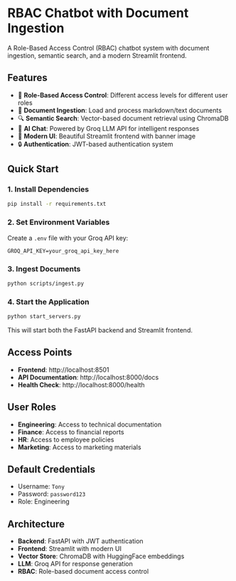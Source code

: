 # RBAC Chatbot with Document Ingestion

A Role-Based Access Control (RBAC) chatbot system with document ingestion, semantic search, and a modern Streamlit frontend.

## Features

- 🔐 **Role-Based Access Control**: Different access levels for different user roles
- 📄 **Document Ingestion**: Load and process markdown/text documents
- 🔍 **Semantic Search**: Vector-based document retrieval using ChromaDB
- 🤖 **AI Chat**: Powered by Groq LLM API for intelligent responses
- 🎨 **Modern UI**: Beautiful Streamlit frontend with banner image
- 🔒 **Authentication**: JWT-based authentication system

## Quick Start

### 1. Install Dependencies
```bash
pip install -r requirements.txt
```

### 2. Set Environment Variables
Create a `.env` file with your Groq API key:
```
GROQ_API_KEY=your_groq_api_key_here
```

### 3. Ingest Documents
```bash
python scripts/ingest.py
```

### 4. Start the Application
```bash
python start_servers.py
```

This will start both the FastAPI backend and Streamlit frontend.

## Access Points

- **Frontend**: http://localhost:8501
- **API Documentation**: http://localhost:8000/docs
- **Health Check**: http://localhost:8000/health

## User Roles

- **Engineering**: Access to technical documentation
- **Finance**: Access to financial reports
- **HR**: Access to employee policies
- **Marketing**: Access to marketing materials

## Default Credentials

- Username: `Tony`
- Password: `password123`
- Role: Engineering

## Architecture

- **Backend**: FastAPI with JWT authentication
- **Frontend**: Streamlit with modern UI
- **Vector Store**: ChromaDB with HuggingFace embeddings
- **LLM**: Groq API for response generation
- **RBAC**: Role-based document access control

